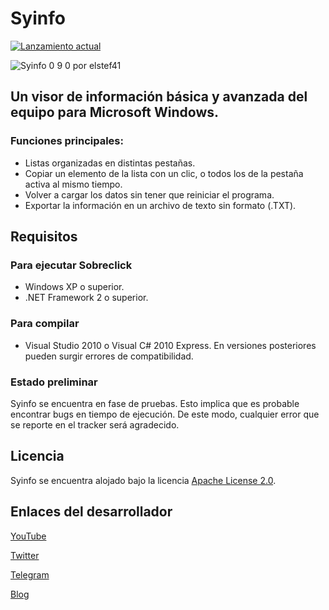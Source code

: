 # Syinfo
[![Lanzamiento actual](https://img.shields.io/github/v/release/elstef41/syinfo?include_prereleases)](https://github.com/elstef41/syinfo/releases)

![Syinfo 0 9 0 por elstef41](https://user-images.githubusercontent.com/19848495/169704499-1dd72e02-1827-4a64-b5e9-c5db58109f57.png)
## Un visor de información básica y avanzada del equipo para Microsoft Windows.

### Funciones principales:
- Listas organizadas en distintas pestañas.
- Copiar un elemento de la lista con un clic, o todos los de la pestaña activa al mismo tiempo.
- Volver a cargar los datos sin tener que reiniciar el programa.
- Exportar la información en un archivo de texto sin formato (.TXT).

## Requisitos
### Para ejecutar Sobreclick
* Windows XP o superior.
* .NET Framework 2 o superior.

### Para compilar
* Visual Studio 2010 o Visual C# 2010 Express. En versiones posteriores pueden surgir errores de compatibilidad.

### Estado preliminar
Syinfo se encuentra en fase de pruebas. Esto implica que es probable encontrar bugs en tiempo de ejecución. De este modo, cualquier error que se reporte en el tracker será agradecido.

## Licencia
Syinfo se encuentra alojado bajo la licencia [Apache License 2.0](https://www.apache.org/licenses/LICENSE-2.0.html).

## Enlaces del desarrollador
[YouTube](https://www.youtube.com/user/elstef41)

[Twitter](https://twitter.com/elstef41)

[Telegram](https://t.me/elstef41)

[Blog](https://elstef41.com)
